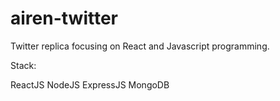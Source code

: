 # airen-twitter

Twitter replica focusing on React and Javascript programming.

Stack:

ReactJS
NodeJS
ExpressJS
MongoDB
